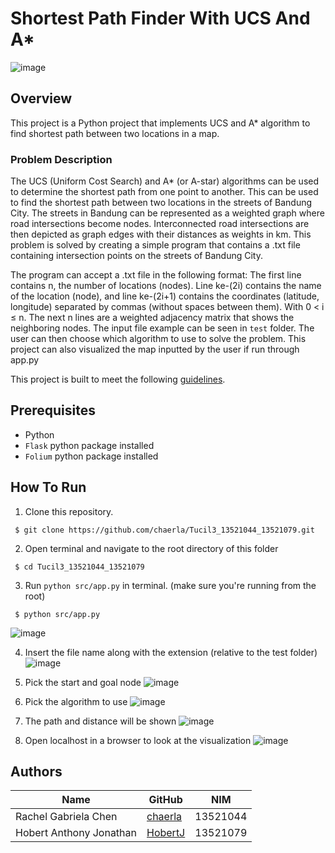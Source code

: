 # Shortest Path Finder With UCS And A*

![image](https://user-images.githubusercontent.com/91037907/230951095-9c7ca17a-0c09-4547-95c9-1054b83f762c.png)

## Overview

This project is a Python project that implements UCS and A* algorithm to find shortest path between two locations in a map.

### Problem Description

The UCS (Uniform Cost Search) and A* (or A-star) algorithms can be used to determine the shortest path from one point to another. This can be used to find the shortest path between two locations in the streets of Bandung City. The streets in Bandung can be represented as a weighted graph where road intersections become nodes. Interconnected road intersections are then depicted as graph edges with their distances as weights in km. This problem is solved by creating a simple program that contains a .txt file containing intersection points on the streets of Bandung City.

The program can accept a .txt file in the following format:
The first line contains n, the number of locations (nodes).
Line ke-(2i) contains the name of the location (node), and line ke-(2i+1) contains the coordinates (latitude, longitude) separated by commas (without spaces between them). With 0 < i ≤ n.
The next n lines are a weighted adjacency matrix that shows the neighboring nodes.
The input file example can be seen in `test` folder.
The user can then choose which algorithm to use to solve the problem.
This project can also visualized the map inputted by the user if run through app.py

This project is built to meet the following [guidelines](https://informatika.stei.itb.ac.id/~rinaldi.munir/Stmik/2022-2023/Tucil3-Stima-2023.pdf).

## Prerequisites

- Python
- `Flask` python package installed
- `Folium` python package installed

## How To Run
1. Clone this repository.

```
 $ git clone https://github.com/chaerla/Tucil3_13521044_13521079.git
```

2. Open terminal and navigate to the root directory of this folder

```
 $ cd Tucil3_13521044_13521079
```

3. Run `python src/app.py` in terminal. (make sure you're running from the root)

```
 $ python src/app.py
```
![image](https://user-images.githubusercontent.com/91037907/230952814-ba55f077-742d-47e3-bed1-ef7093ab1222.png)

4. Insert the file name along with the extension (relative to the test folder)
![image](https://user-images.githubusercontent.com/91037907/230952918-f66c7ccf-a9d9-401d-9a42-8f741a959c3c.png)

5. Pick the start and goal node
![image](https://user-images.githubusercontent.com/91037907/230953005-87373c47-d6e1-4f27-b81b-a8f0dde30793.png)

6. Pick the algorithm to use
![image](https://user-images.githubusercontent.com/91037907/230953104-053a7814-c429-413a-8c33-b24d7454e19d.png)

7. The path and distance will be shown
![image](https://user-images.githubusercontent.com/91037907/230953152-aec6a17b-9640-4ef3-92cd-aaa4dd4ecec5.png)

8. Open localhost in a browser to look at the visualization
![image](https://user-images.githubusercontent.com/91037907/230953236-a8a59c39-dc4a-4c70-9bd5-aa50e5984f22.png)


## Authors

| Name                  | GitHub                                            | NIM                  |
| --------------------- | ------------------------------------------------- | --------------------- |
| Rachel Gabriela Chen  | [chaerla](https://github.com/chaerla)             | 13521044 |
| Hobert Anthony Jonathan  | [HobertJ](https://github.com/melvinkj)           | 13521079 |

